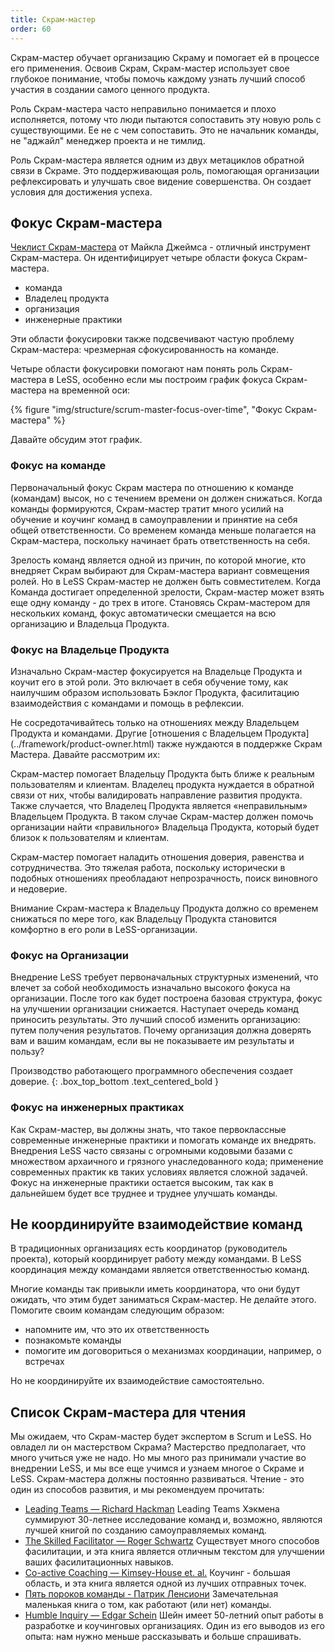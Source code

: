 ```yaml
---
title: Скрам-мастер
order: 60
---
```


Скрам-мастер обучает организацию Скраму и помогает ей в процессе его применения. Освоив Скрам, Скрам-мастер использует свое глубокое понимание, чтобы помочь каждому узнать лучший способ участия в создании самого ценного продукта.

Роль Скрам-мастера часто неправильно понимается и плохо исполняется, потому что люди пытаются сопоставить эту новую роль с существующими. Ее не с чем сопоставить. Это не начальник команды, не "аджайл" менеджер проекта и не тимлид.

Роль Скрам-мастера является одним из двух метациклов обратной связи в Скраме. Это поддерживающая роль, помогающая организации рефлексировать и улучшать свое видение совершенства. Он создает условия для достижения успеха.

## Фокус Скрам-мастера

[Чеклист Скрам-мастера](http://www.scrummasterchecklist.org) от Майкла Джеймса - отличный инструмент Скрам-мастера. Он идентифицирует четыре области фокуса Скрам-мастера.

* команда
* Владелец продукта
* организация
* инженерные практики

Эти области фокусировки также подсвечивают частую проблему Скрам-мастера: чрезмерная сфокусированность на команде.

Четыре области фокусировки помогают нам понять роль Скрам-мастера в LeSS, особенно если мы построим график фокуса Скрам-мастера на временной оси:

<div>
    {% figure "img/structure/scrum-master-focus-over-time", "Фокус Скрам-мастера" %}
</div>

Давайте обсудим этот график.

### Фокус на команде

Первоначальный фокус Скрам мастера по отношению к команде (командам) высок, но с течением времени он должен снижаться. Когда команды формируются, Скрам-мастер тратит много усилий на обучение и коучинг команд в самоуправлении и принятие на себя общей ответственности. Со временем команда меньше полагается на Скрам-мастера, поскольку начинает брать ответственность на себя.

Зрелость команд является одной из причин, по которой многие, кто внедряет Скрам выбирают для Скрам-мастера вариант совмещения ролей. Но в LeSS Скрам-мастер не должен быть совместителем. Когда Команда достигает определенной зрелости, Скрам-мастер может взять еще одну команду - до трех в итоге. Становясь Скрам-мастером для нескольких команд, фокус автоматически смещается на всю организацию и Владельца Продукта.

### Фокус на Владельце Продукта

Изначально Скрам-мастер фокусируется на Владельце Продукта и коучит его в этой роли. Это включает в себя обучение тому, как наилучшим образом использовать Бэклог Продукта, фасилитацию взаимодействия с командами и помощь в рефлексии.

Не сосредотачивайтесь только на отношениях между Владельцем Продукта и командами. Другие [отношения с Владельцем Продукта] (../framework/product-owner.html) также нуждаются в поддержке Скрам Мастера. Давайте рассмотрим их:

Скрам-мастер помогает Владельцу Продукта быть ближе к реальным пользователям и клиентам. Владелец продукта нуждается в обратной связи от них, чтобы валидировать направление развития продукта. Также случается, что Владелец Продукта является «неправильным» Владельцем Продукта. В таком случае Скрам-мастер должен помочь организации найти «правильного» Владельца Продукта, который будет близок к пользователям и клиентам.

Скрам-мастер помогает наладить отношения доверия, равенства и сотрудничества. Это тяжелая работа, поскольку исторически в подобных отношениях преобладают непрозрачность, поиск виновного и недоверие.

Внимание Скрам-мастера к Владельцу Продукта должно со временем снижаться по мере того, как Владельцу Продукта становится комфортно в его роли в LeSS-организации.

### Фокус на Организации

Внедрение LeSS требует первоначальных структурных изменений, что влечет за собой необходимость изначально высокого фокуса на организации. После того как будет построена базовая структура, фокус на улучшении организации снижается. Наступает очередь команд приносить результаты. Это лучший способ изменить организацию: путем получения результатов. Почему организация должна доверять вам и вашим командам, если вы не показываете им результаты и пользу?

Производство работающего программного обеспечения создает доверие.
{: .box_top_bottom  .text_centered_bold }

### Фокус на инженерных практиках

Как Скрам-мастер, вы должны знать, что такое первоклассные современные инженерные практики и помогать команде их внедрять. Внедрения LeSS часто связаны с огромными кодовыми базами с множеством архаичного и грязного унаследованного кода; применение современных практик кв таких условиях является сложной задачей. Фокус на инженерные практики остается высоким, так как в дальнейшем будет все труднее и труднее улучшать команды.

## Не координируйте взаимодействие команд

В традиционных организациях есть координатор (руководитель проекта), который координирует работу между командами. В LeSS координация между командами является ответственностью команд.

Многие команды так привыкли иметь координатора, что они будут ожидать, что этим будет заниматься Скрам-мастер. Не делайте этого. Помогите своим командам следующим образом:

* напомните им, что это их ответственность
* познакомьте команды
* помогите им договориться о механизмах координации, например, о встречах

Но не координируйте их взаимодействие самостоятельно.

## Список Скрам-мастера для чтения

Мы ожидаем, что Скрам-мастер будет экспертом в Scrum и LeSS. Но овладел ли он мастерством Скрама? Мастерство предполагает, что много учиться уже не надо. Но мы много раз принимали участие во внедрении LeSS, и мы все еще учимся и узнаем многое о Скраме и LeSS. Скрам-мастера должны постоянно развиваться. Чтение - это один из способов развития, и мы рекомендуем прочитать:

* [Leading Teams — Richard Hackman](http://www.amazon.com/Leading-Teams-Setting-Stage-Performances/dp/1578513332)
  Leading Teams Хэкмена суммируют 30-летнее исследование команд и, возможно, являются лучшей книгой по созданию самоуправляемых команд.
* [The Skilled Facilitator — Roger Schwartz](http://www.amazon.com/The-Skilled-Facilitator-Comprehensive-Facilitators/dp/0787947237)
  Существует много способов фасилитации, и эта книга является отличным текстом для улучшении ваших фасилитационных навыков.
* [Co-active Coaching — Kimsey-House et. al.](http://www.amazon.com/Co-Active-Coaching-Changing-Business-Transforming/dp/1857885678)
  Коучинг - большая область, и эта книга является одной из лучших отправных точек.
* [Пять пороков команды - Патрик Ленсиони](https://www.ozon.ru/context/detail/id/6258644/)
  Замечательная маленькая книга о том, как работают (или нет) команды.
* [Humble Inquiry — Edgar Schein](http://www.amazon.com/Humble-Inquiry-Instead-Telling-Business/dp/1609949811)
  Шейн имеет 50-летний опыт работы в разработке и коучинговых организациях. Один из его выводов из его опыта: нам нужно меньше рассказывать и больше спрашивать.
